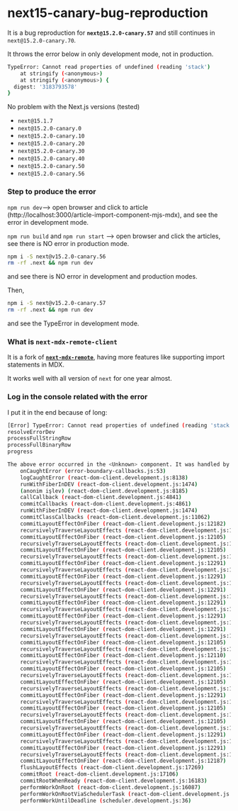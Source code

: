 # next15-canary-bug-reproduction

It is a bug reproduction for **`next@15.2.0-canary.57`** and still continues in `next@15.2.0-canary.70`.

It throws the error below in only development mode, not in production.

```bash
TypeError: Cannot read properties of undefined (reading 'stack')
    at stringify (<anonymous>)
    at stringify (<anonymous>) {
  digest: '3183793578'
}
```

No problem with the Next.js versions (tested)

- `next@15.1.7`
- `next@15.2.0-canary.0`
- `next@15.2.0-canary.10`
- `next@15.2.0-canary.20`
- `next@15.2.0-canary.30`
- `next@15.2.0-canary.40`
- `next@15.2.0-canary.50`
- `next@15.2.0-canary.56`

### Step to produce the error

`npm run dev`--> open browser and click to article (http://localhost:3000/article-import-component-mjs-mdx), and see the error in development mode.

`npm run build` and `npm run start` --> open browser and click the articles, see there is NO error in production mode.

```bash
npm i -S next@v15.2.0-canary.56
rm -rf .next && npm run dev
```

and see there is NO error in development and production modes.

Then,

```bash
npm i -S next@v15.2.0-canary.57
rm -rf .next && npm run dev
```

and see the TypeError in development mode.

### What is `next-mdx-remote-client`

It is a fork of **[`next-mdx-remote`](https://github.com/ipikuka/next-mdx-remote-client)**, having more features like supporting import statements in MDX.

It works well with all version of `next` for one year almost.

### Log in the console related with the error

I put it in the end because of long:

```bash
[Error] TypeError: Cannot read properties of undefined (reading 'stack')
resolveErrorDev
processFullStringRow
processFullBinaryRow
progress

The above error occurred in the <Unknown> component. It was handled by the <DevOverlayErrorBoundary> error boundary.
	onCaughtError (error-boundary-callbacks.js:53)
	logCaughtError (react-dom-client.development.js:8138)
	runWithFiberInDEV (react-dom-client.development.js:1474)
	(anonim işlev) (react-dom-client.development.js:8185)
	callCallback (react-dom-client.development.js:4841)
	commitCallbacks (react-dom-client.development.js:4861)
	runWithFiberInDEV (react-dom-client.development.js:1474)
	commitClassCallbacks (react-dom-client.development.js:11062)
	commitLayoutEffectOnFiber (react-dom-client.development.js:12182)
	recursivelyTraverseLayoutEffects (react-dom-client.development.js:13296)
	commitLayoutEffectOnFiber (react-dom-client.development.js:12105)
	recursivelyTraverseLayoutEffects (react-dom-client.development.js:13296)
	commitLayoutEffectOnFiber (react-dom-client.development.js:12105)
	recursivelyTraverseLayoutEffects (react-dom-client.development.js:13296)
	commitLayoutEffectOnFiber (react-dom-client.development.js:12291)
	recursivelyTraverseLayoutEffects (react-dom-client.development.js:13296)
	commitLayoutEffectOnFiber (react-dom-client.development.js:12291)
	recursivelyTraverseLayoutEffects (react-dom-client.development.js:13296)
	commitLayoutEffectOnFiber (react-dom-client.development.js:12291)
	recursivelyTraverseLayoutEffects (react-dom-client.development.js:13296)
	commitLayoutEffectOnFiber (react-dom-client.development.js:12291)
	recursivelyTraverseLayoutEffects (react-dom-client.development.js:13296)
	commitLayoutEffectOnFiber (react-dom-client.development.js:12291)
	recursivelyTraverseLayoutEffects (react-dom-client.development.js:13296)
	commitLayoutEffectOnFiber (react-dom-client.development.js:12291)
	recursivelyTraverseLayoutEffects (react-dom-client.development.js:13296)
	commitLayoutEffectOnFiber (react-dom-client.development.js:12105)
	recursivelyTraverseLayoutEffects (react-dom-client.development.js:13296)
	commitLayoutEffectOnFiber (react-dom-client.development.js:12110)
	recursivelyTraverseLayoutEffects (react-dom-client.development.js:13296)
	commitLayoutEffectOnFiber (react-dom-client.development.js:12105)
	recursivelyTraverseLayoutEffects (react-dom-client.development.js:13296)
	commitLayoutEffectOnFiber (react-dom-client.development.js:12105)
	recursivelyTraverseLayoutEffects (react-dom-client.development.js:13296)
	commitLayoutEffectOnFiber (react-dom-client.development.js:12291)
	recursivelyTraverseLayoutEffects (react-dom-client.development.js:13296)
	commitLayoutEffectOnFiber (react-dom-client.development.js:12105)
	recursivelyTraverseLayoutEffects (react-dom-client.development.js:13296)
	commitLayoutEffectOnFiber (react-dom-client.development.js:12105)
	recursivelyTraverseLayoutEffects (react-dom-client.development.js:13296)
	commitLayoutEffectOnFiber (react-dom-client.development.js:12291)
	recursivelyTraverseLayoutEffects (react-dom-client.development.js:13296)
	commitLayoutEffectOnFiber (react-dom-client.development.js:12291)
	recursivelyTraverseLayoutEffects (react-dom-client.development.js:13296)
	commitLayoutEffectOnFiber (react-dom-client.development.js:12187)
	flushLayoutEffects (react-dom-client.development.js:17269)
	commitRoot (react-dom-client.development.js:17106)
	commitRootWhenReady (react-dom-client.development.js:16183)
	performWorkOnRoot (react-dom-client.development.js:16087)
	performWorkOnRootViaSchedulerTask (react-dom-client.development.js:17995)
	performWorkUntilDeadline (scheduler.development.js:36)
```
